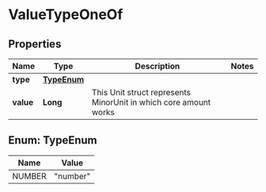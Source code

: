 

# ValueTypeOneOf


## Properties

| Name | Type | Description | Notes |
|------------ | ------------- | ------------- | -------------|
|**type** | [**TypeEnum**](#TypeEnum) |  |  |
|**value** | **Long** | This Unit struct represents MinorUnit in which core amount works |  |



## Enum: TypeEnum

| Name | Value |
|---- | -----|
| NUMBER | &quot;number&quot; |



